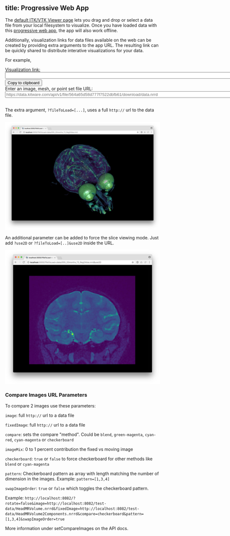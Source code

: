 title: Progressive Web App
---

The [default ITK/VTK Viewer page](https://kitware.github.io/itk-vtk-viewer/app/) lets you drag and drop or select a data file from your local filesystem to visualize. Once you have loaded data with this [progressive web app](https://en.wikipedia.org/wiki/Progressive_Web_Apps), the app will also work offline.

Additionally, visualization links for data files available on the web can be created by providing extra arguments to the app URL. The resulting link can be quickly shared to distribute interative visualizations for your data.

For example,

<div>
<label for="dataVisualizationLink"><a href="https://kitware.github.io/itk-vtk-viewer/app/?fileToLoad=https://data.kitware.com/api/v1/file/564a65d58d777f7522dbfb61/download/data.nrrd" target="_blank" id="linkForNewTab">Visualization link:</a></label>
<textarea name="dataVisualizationLink" id="dataVisualizationLink" rows="1" cols="100" wrap="off" readonly></textarea>
<button onclick="copyLinkToClipboard()">Copy to clipboard</button>
</div>

<script>
var textarea = document.getElementById("dataVisualizationLink");
// Avoid Markdown from messing with it
textarea.value = 'https://kitware.github.io/itk-vtk-viewer/app/?fileToLoad=https://data.kitware.com/api/v1/file/564a65d58d777f7522dbfb61/download/data.nrrd';

function generateDataVisualizationLink() {
  var url = "https://kitware.github.io/itk-vtk-viewer/app/?fileToLoad=" + document.getElementById("dataURL").value.trim();
  var previewer = document.getElementById("linkPreview");
  var linkForNewTab = document.getElementById("linkForNewTab");
  previewer.src = url;
  textarea.value = url;
  linkForNewTab.href = url;
}

function copyLinkToClipboard() {
  textarea.select();
  document.execCommand("copy");
}
</script>

<div>
<label for="dataURL">Enter an image, mesh, or point set file URL:</label>
<input type="url" name="dataURL" id="dataURL" placeholder="https://data.kitware.com/api/v1/file/564a65d58d777f7522dbfb61/download/data.nrrd" size="100" required oninput="generateDataVisualizationLink()" />
</div>

<br>

The extra argument, `?fileToLoad=[...]`, uses a full `http://` url to the data file.

![ItkVtkViewer](./dataViewer.jpg)

An additional parameter can be added to force the slice viewing mode. Just add `?use2D` or `?fileToLoad=[..]&use2D` inside the URL.

![ItkVtkViewer2D](./2dViewer.jpg)

### Compare Images URL Parameters

To compare 2 images use these parameters:

`image`: full `http://` url to a data file

`fixedImage`: full `http://` url to a data file

`compare`: sets the compare "method". Could be `blend`, `green-magenta`, `cyan-red`, `cyan-magenta` or `checkerboard`

`imageMix`: 0 to 1 percent contribution the fixed vs moving image

`checkerboard`: `true` or `false` to force checkerboard for other methods like `blend` or `cyan-magenta`

`pattern`: Checkerboard pattern as array with length matching the number of dimension in the images. Example: `pattern=[1,3,4]`

`swapImageOrder`: `true` or `false` which toggles the checkerboard pattern.

Example:
`http://localhost:8082/?rotate=false&image=http://localhost:8082/test-data/HeadMRVolume.nrrd&fixedImage=http://localhost:8082/test-data/HeadMRVolume2Components.nrrd&compare=checkerboard&pattern=[1,3,4]&swapImageOrder=true`

More information under setCompareImages on the API docs.
